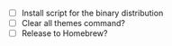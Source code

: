 - [ ] Install script for the binary distribution
- [ ] Clear all themes command?
- [ ] Release to Homebrew?
